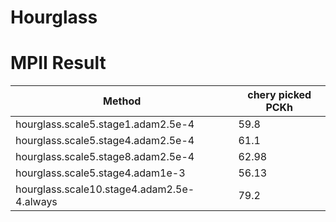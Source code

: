 # Hourglass

# MPII Result 

Method|chery picked PCKh
------------ | -------------
hourglass.scale5.stage1.adam2.5e-4| 59.8
hourglass.scale5.stage4.adam2.5e-4|61.1
hourglass.scale5.stage8.adam2.5e-4| 62.98
hourglass.scale5.stage4.adam1e-3| 56.13
hourglass.scale10.stage4.adam2.5e-4.always|79.2

